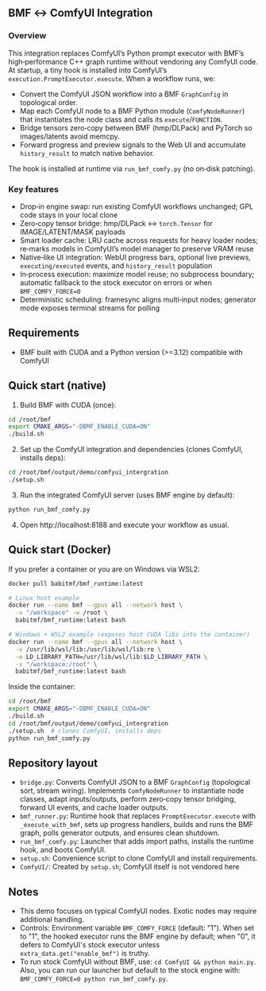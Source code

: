 ## BMF ↔ ComfyUI Integration

### Overview

This integration replaces ComfyUI’s Python prompt executor with BMF’s high‑performance C++ graph runtime without vendoring any ComfyUI code. At startup, a tiny hook is installed into ComfyUI’s `execution.PromptExecutor.execute`. When a workflow runs, we:
- Convert the ComfyUI JSON workflow into a BMF `GraphConfig` in topological order.
- Map each ComfyUI node to a BMF Python module (`ComfyNodeRunner`) that instantiates the node class and calls its `execute`/`FUNCTION`.
- Bridge tensors zero‑copy between BMF (hmp/DLPack) and PyTorch so images/latents avoid memcpy.
- Forward progress and preview signals to the Web UI and accumulate `history_result` to match native behavior.

The hook is installed at runtime via `run_bmf_comfy.py` (no on‑disk patching).

### Key features
- Drop‑in engine swap: run existing ComfyUI workflows unchanged; GPL code stays in your local clone
- Zero‑copy tensor bridge: hmp/DLPack ↔ `torch.Tensor` for IMAGE/LATENT/MASK payloads
- Smart loader cache: LRU cache across requests for heavy loader nodes; re‑marks models in ComfyUI’s model manager to preserve VRAM reuse
- Native‑like UI integration: WebUI progress bars, optional live previews, `executing/executed` events, and `history_result` population
- In‑process execution: maximize model reuse; no subprocess boundary; automatic fallback to the stock executor on errors or when `BMF_COMFY_FORCE=0`
- Deterministic scheduling: framesync aligns multi‑input nodes; generator mode exposes terminal streams for polling

## Requirements
- BMF built with CUDA and a Python version (>=3.12) compatible with ComfyUI

## Quick start (native)
1) Build BMF with CUDA (once):
```bash
cd /root/bmf
export CMAKE_ARGS="-DBMF_ENABLE_CUDA=ON"
./build.sh
```

2) Set up the ComfyUI integration and dependencies (clones ComfyUI, installs deps):
```bash
cd /root/bmf/output/demo/comfyui_intergration
./setup.sh
```

3) Run the integrated ComfyUI server (uses BMF engine by default):
```bash
python run_bmf_comfy.py
```

4) Open http://localhost:8188 and execute your workflow as usual.

## Quick start (Docker)
If you prefer a container or you are on Windows via WSL2:

```bash
docker pull babitmf/bmf_runtime:latest

# Linux host example
docker run --name bmf --gpus all --network host \
  -v "/workspace" -w /root \
  babitmf/bmf_runtime:latest bash

# Windows + WSL2 example (exposes host CUDA libs into the container)
docker run --name bmf --gpus all --network host \
  -v /usr/lib/wsl/lib:/usr/lib/wsl/lib:ro \
  -e LD_LIBRARY_PATH=/usr/lib/wsl/lib:$LD_LIBRARY_PATH \
  -v "/workspace:/root" \
  babitmf/bmf_runtime:latest bash
```

Inside the container:
```bash
cd /root/bmf
export CMAKE_ARGS="-DBMF_ENABLE_CUDA=ON"
./build.sh
cd /root/bmf/output/demo/comfyui_intergration
./setup.sh  # clones ComfyUI, installs deps
python run_bmf_comfy.py
```

## Repository layout
- `bridge.py`: Converts ComfyUI JSON to a BMF `GraphConfig` (topological sort, stream wiring). Implements `ComfyNodeRunner` to instantiate node classes, adapt inputs/outputs, perform zero‑copy tensor bridging, forward UI events, and cache loader outputs.
- `bmf_runner.py`: Runtime hook that replaces `PromptExecutor.execute` with `_execute_with_bmf`, sets up progress handlers, builds and runs the BMF graph, polls generator outputs, and ensures clean shutdown.
- `run_bmf_comfy.py`: Launcher that adds import paths, installs the runtime hook, and boots ComfyUI.
- `setup.sh`: Convenience script to clone ComfyUI and install requirements.
- `ComfyUI/`: Created by `setup.sh`; ComfyUI itself is not vendored here

## Notes
- This demo focuses on typical ComfyUI nodes. Exotic nodes may require additional handling.
- Controls: Environment variable `BMF_COMFY_FORCE` (default: "1"). When set to "1",
  the hooked executor runs the BMF engine by default; when "0", it defers to
  ComfyUI's stock executor unless `extra_data.get("enable_bmf")` is truthy.
- To run stock ComfyUI without BMF, use: `cd ComfyUI && python main.py`. Also, you can run our launcher but default to the stock engine with: `BMF_COMFY_FORCE=0 python run_bmf_comfy.py`.